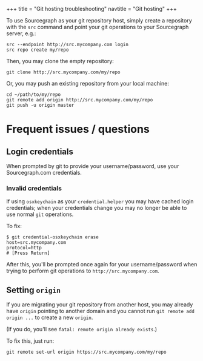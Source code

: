 +++
title = "Git hosting troubleshooting"
navtitle = "Git hosting"
+++

To use Sourcegraph as your git repository host, simply
create a repository with the `src` command and point your git
operations to your Sourcegraph server, e.g.:
```
src --endpoint http://src.mycompany.com login
src repo create my/repo
```

Then, you may clone the empty repository:
```
git clone http://src.mycompany.com/my/repo
```

Or, you may push an existing repository from your local machine:
```
cd ~/path/to/my/repo
git remote add origin http://src.mycompany.com/my/repo
git push -u origin master
```

# Frequent issues / questions

## Login credentials

When prompted by git to provide your username/password,
use your Sourcegraph.com credentials.

### Invalid credentials

If using `osxkeychain` as your `credential.helper` you may have
cached login credentials; when your credentials change you may no
longer be able to use normal `git` operations.

To fix:
```
$ git credential-osxkeychain erase
host=src.mycompany.com
protocol=http
# [Press Return]
```

After this, you'll be prompted once again for your username/password when trying to
perform git operations to `http://src.mycompany.com`.

## Setting `origin`

If you are migrating your git repository from another host, you may
already have `origin` pointing to another domain and you cannot
run `git remote add origin ...` to create a new `origin`.

(If you do, you'll see `fatal: remote origin already exists`.)

To fix this, just run:
```
git remote set-url origin https://src.mycompany.com/my/repo
```
